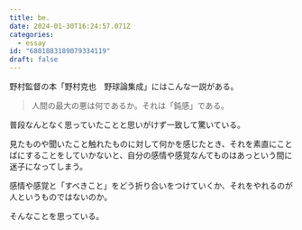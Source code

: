 ```yaml
---
title: be.
date: 2024-01-30T16:24:57.071Z
categories:
  - essay
id: "6801883189079334119"
draft: false
---
```

野村監督の本「野村克也　野球論集成」にはこんな一説がある。
> 人間の最大の悪は何であるか。それは「鈍感」である。

普段なんとなく思っていたことと思いがけず一致して驚いている。

見たものや聞いたこと触れたものに対して何かを感じたとき、それを素直にことばにすることをしていかないと、自分の感情や感覚なんてものはあっという間に迷子になってしまう。

感情や感覚と「すべきこと」をどう折り合いをつけていくか、それをやれるのが人というものではないのか。

そんなことを思っている。
